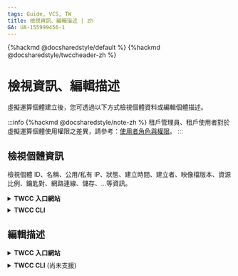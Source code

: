 ```yaml
---
tags: Guide, VCS, TW
title: 檢視資訊、編輯描述 | zh
GA: UA-155999456-1
---
```


{%hackmd @docsharedstyle/default %}
{%hackmd @docsharedstyle/twccheader-zh %}

# 檢視資訊、編輯描述

虛擬運算個體建立後，您可透過以下方式檢視個體資料或編輯個體描述。

:::info
{%hackmd @docsharedstyle/note-zh %}
租戶管理員、租戶使用者對於虛擬運算個體使用權限之差異，請參考：[<ins>使用者角色與權限</ins>](https://man.twcc.ai/@twccdocs/role-main-zh/https%3A%2F%2Fman.twcc.ai%2F%40twccdocs%2Frole-compute-zh#虛擬運算服務)。
:::

## 檢視個體資訊

檢視個體 ID、名稱、公用/私有 IP、狀態、建立時間、建立者、映像檔版本、資源比例、鑰匙對、網路連線、儲存、…等資訊。

<!-- UI start -->

<details class="docspoiler">

<summary><b>TWCC 入口網站</b></summary>

<br>

* 進入虛擬運算個體管理頁面，可檢視所有建立個體的列表資訊：**ID**、**名稱**、**對外 IP**、**個體狀態**、**建立時間**及**建立者**。
* 在「**搜尋**」列輸入關鍵字可篩選出列表的欄位中符合該特定條件的結果。

![](https://cos.twcc.ai/SYS-MANUAL/uploads/upload_9b0bec73d32cdc3370baf274bf28b8f9.png)


:::warning
<i class="fa fa-lightbulb-o fa-20" aria-hidden="true"></i> **提示：** 最後創建的個體列在最上方，點選上方的欄位名稱，可改變排列順序。
:::

- 進入詳細資料配置頁面，可檢視更詳細的個體資訊：**基本資訊**、**詳細規格**、**網路與連線**、**儲存資訊**。

![](https://cos.twcc.ai/SYS-MANUAL/uploads/upload_4b5b513960169c831bdc6ba0d8613e8a.png)

</details>

<!-- Space -->

<div style="height:8px"></div>

<!-- CLI start -->

<details class="docspoiler">
<summary><b>TWCC CLI</b></summary>

<br>

- 檢視個體 ID、名稱、建立時間、狀態。

```
$ twccli ls vcs
```

![](https://cos.twcc.ai/SYS-MANUAL/uploads/upload_b59214e6a5aa3939d5e679b2b43761eb.png)

- 檢視計劃下的所有虛擬運算個體 **(僅限租戶管理員使用)**

```bash
$ twccli ls vcs -all
```

</details>

## 編輯描述

<!-- UI start -->

<details class="docspoiler">

<summary><b>TWCC 入口網站</b></summary>

<br>

* 進入「**虛擬運算個體詳細資料**」頁，點選「<i class="fa fa-pencil" aria-hidden="true"></i>」即可編輯、加入虛擬運算個體的描述內容，以區辨不同的虛擬運算個體。

![](https://cos.twcc.ai/SYS-MANUAL/uploads/upload_cd49ecf150da5f7e001fd7ed52c46a86.png)


- 進入詳細資料配置頁面，可檢視更詳細的個體資訊：**基本資訊**、**詳細規格**、**網路與連線**、**儲存資訊**。

![](https://cos.twcc.ai/SYS-MANUAL/uploads/upload_4b5b513960169c831bdc6ba0d8613e8a.png)

</details>

<!-- Space -->

<div style="height:8px"></div>

<!-- CLI start -->

<details class="docspoiler">
<summary><b>TWCC CLI</b> (尚未支援) </summary>

<br>

</details>


